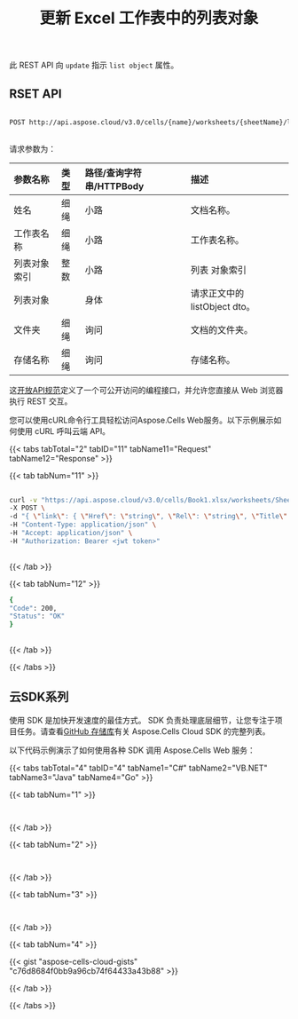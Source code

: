 ﻿---
title: 更新 Excel 工作表中的列表对象
second_title: Aspose.Cells Cloud Documen
linktitle: 更新
type: docs
url: /zh/list-objects/update/
aliases: [/update-a-list-object-or-table-inside-the-worksheet/,/tables/update/]
keywords: Update a list object(table) in an Excel worksheet
description: Aspose.Cells Cloud REST API 支持更新 Excel 工作表中的列表对象（表）。 SDK支持多种开发语言。它们包括 Android、C#、Go、Java、NodeJS、Perl、PHP、Python、Ruby 和 swift
weight: 20
---
此 REST API 向 `update` 指示 `list object` 属性。

 
## RSET API
 
```bash
 
POST http://api.aspose.cloud/v3.0/cells/{name}/worksheets/{sheetName}/listobjects/{listObjectIndex}
 
```
请求参数为：
 
|参数名称|类型|路径/查询字符串/HTTPBody|描述|
|:- |:- |:- |:- |
|姓名|细绳|小路|文档名称。|
|工作表名称|细绳|小路|工作表名称。|
|列表对象索引|整数|小路|列表 对象索引|
|列表对象||身体|请求正文中的 listObject dto。|
|文件夹|细绳|询问|文档的文件夹。|
|存储名称|细绳|询问|存储名称。|
 
这[开放API规范](https://apireference.aspose.cloud/cells/#/ListObjects/PostWorksheetListObject)定义了一个可公开访问的编程接口，并允许您直接从 Web 浏览器执行 REST 交互。
 
您可以使用cURL命令行工具轻松访问Aspose.Cells Web服务。以下示例展示如何使用 cURL 呼叫云端 API。
 
{{< tabs tabTotal="2" tabID="11" tabName11="Request" tabName12="Response" >}}
 
{{< tab tabNum="11" >}}
 
```bash
 
curl -v "https://api.aspose.cloud/v3.0/cells/Book1.xlsx/worksheets/Sheet7/listobjects/0" \
-X POST \
-d "{ \"link\": { \"Href\": \"string\", \"Rel\": \"string\", \"Title\": \"string\", \"Type\": \"string\" }, \"AutoFilter\": { \"link\": { \"Href\": \"string\", \"Rel\": \"string\", \"Title\": \"string\", \"Type\": \"string\" }, \"FilterColumns\": [ { \"FieldIndex\": 0, \"FilterType\": \"string\", \"MultipleFilters\": { \"MatchBlank\": true, \"MultipleFilterList\": [ {} ] }, \"ColorFilter\": { \"FilterByFillColor\": \"string\", \"Pattern\": \"string\", \"Color\": { \"Color\": { \"A\": 0, \"R\": 0, \"G\": 0, \"B\": 0 }, \"ColorIndex\": 0, \"IsShapeColor\": true, \"ThemeColor\": { \"ColorType\": \"string\", \"Tint\": 0 }, \"Type\": \"string\" }, \"ForegroundColorColor\": { \"Color\": { \"A\": 0, \"R\": 0, \"G\": 0, \"B\": 0 }, \"ColorIndex\": 0, \"IsShapeColor\": true, \"ThemeColor\": { \"ColorType\": \"string\", \"Tint\": 0 }, \"Type\": \"string\" }, \"BackgroundColor\": { \"Color\": { \"A\": 0, \"R\": 0, \"G\": 0, \"B\": 0 }, \"ColorIndex\": 0, \"IsShapeColor\": true, \"ThemeColor\": { \"ColorType\": \"string\", \"Tint\": 0 }, \"Type\": \"string\" } }, \"CustomFilters\": [ { \"FilterOperatorType\": \"string\" } ], \"DynamicFilter\": { \"DynamicFilterType\": \"string\" }, \"IconFilter\": { \"IconId\": 0, \"IconSetType\": \"string\" }, \"Top10Filter\": { \"Criteria\": \"string\", \"IsPercent\": true, \"IsTop\": true, \"Items\": 0 }, \"Visibledropdown\": \"string\" } ], \"Range\": \"string\", \"Sorter\": { \"CaseSensitive\": true, \"HasHeaders\": true, \"KeyList\": [ { \"Key\": 0, \"SortOrder\": \"string\", \"CustomList\": \"string\" } ], \"SortLeftToRight\": true } }, \"DisplayName\": \"string\", \"StartColumn\": 0, \"StartRow\": 0, \"EndColumn\": 0, \"EndRow\": 0, \"ListColumns\": [ { \"Name\": \"string\", \"TotalsCalculation\": \"string\" } ], \"ShowHeaderRow\": true, \"ShowTableStyleColumnStripes\": true, \"ShowTableStyleFirstColumn\": true, \"ShowTableStyleLastColumn\": true, \"ShowTableStyleRowStripes\": true, \"ShowTotals\": true, \"TableStyleName\": \"string\", \"TableStyleType\": \"string\"}" \
-H "Content-Type: application/json" \
-H "Accept: application/json" \
-H "Authorization: Bearer <jwt token>"
 
```
 
{{< /tab >}}
 
{{< tab tabNum="12" >}}
 
```bash
{
"Code": 200,
"Status": "OK"
}
 
```
 
{{< /tab >}}
 
{{< /tabs >}}
 
## 云SDK系列
 
使用 SDK 是加快开发速度的最佳方式。 SDK 负责处理底层细节，让您专注于项目任务。请查看[GitHub 存储库](https://github.com/aspose-cells-cloud)有关 Aspose.Cells Cloud SDK 的完整列表。
 
以下代码示例演示了如何使用各种 SDK 调用 Aspose.Cells Web 服务：
 
 
 

{{< tabs tabTotal="4" tabID="4" tabName1="C#" tabName2="VB.NET" tabName3="Java" tabName4="Go" >}}

{{< tab tabNum="1" >}}

```java



```

{{< /tab >}}

{{< tab tabNum="2" >}}

```java



```

{{< /tab >}}

{{< tab tabNum="3" >}}

```java



```

{{< /tab >}}

{{< tab tabNum="4" >}}

{{< gist "aspose-cells-cloud-gists" "c76d8684f0bb9a96cb74f64433a43b88" >}}

{{< /tab >}}

{{< /tabs >}}
